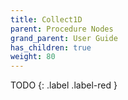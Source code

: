 ```yaml
---
title: Collect1D
parent: Procedure Nodes
grand_parent: User Guide
has_children: true
weight: 80
---
```


TODO
{: .label .label-red }
